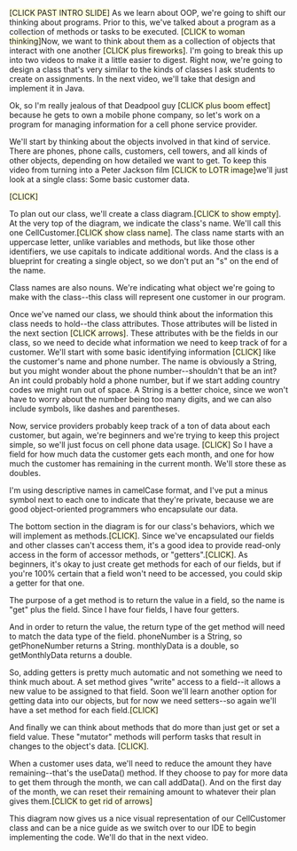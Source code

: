 <span style="background-color: #FFFFE0;">[CLICK PAST INTRO SLIDE]</span> As we learn about OOP, we're going to shift our thinking about programs. Prior to this, we've talked about a program as a collection of methods or tasks to be executed. <span style="background-color: #FFFFE0;">[CLICK to woman thinking]</span>Now, we want to think about them as a collection of objects that interact with one another <span style="background-color: #FFFFE0;">[CLICK plus fireworks]</span>. I'm going to break this up into two videos to make it a little easier to digest. Right now, we're going to design a class that's very similar to the kinds of classes I ask students to create on assignments. In the next video, we'll take that design and implement it in Java.

Ok, so I'm really jealous of that Deadpool guy <span style="background-color: #FFFFE0;">[CLICK plus boom effect]</span> because he gets to own a mobile phone company, so let's work on a program for managing information for a cell phone service provider.

We'll start by thinking about the objects involved in that kind of service. There are phones, phone calls, customers, cell towers, and all kinds of other objects, depending on how detailed we want to get. To keep this video from turning into a Peter Jackson film <span style="background-color: #FFFFE0;">[CLICK to LOTR image]</span>we'll just look at a single class: Some basic customer data.

<span style="background-color: #FFFFE0;">[CLICK]</span>

To plan out our class, we'll create a class diagram.<span style="background-color: #FFFFE0;">[CLICK to show empty]</span>. At the very top of the diagram, we indicate the class's name. We'll call this one CellCustomer.<span style="background-color: #FFFFE0;">[CLICK show class name]</span>. The class name starts with an uppercase letter, unlike variables and methods, but like those other identifiers, we use capitals to indicate additional words. And the class is a blueprint for creating a single object, so we don't put an "s" on the end of the name.

Class names are also nouns. We're indicating what object we're going to make with the class--this class will represent one customer in our program.

Once we've named our class, we should think about the information this class needs to hold--the class attributes. Those attributes will be listed in the next section <span style="background-color: #FFFFE0;">[CLICK arrows]</span>. These attributes with be the fields in our class, so we need to decide what information we need to keep track of for a customer. We'll start with some basic identifying information <span style="background-color: #FFFFE0;">[CLICK]</span> like the customer's name and phone number. The name is obviously a String, but you might wonder about the phone number--shouldn't that be an int? An int could probably hold a phone number, but if we start adding country codes we might run out of space. A String is a better choice, since we won't have to worry about the number being too many digits, and we can also include symbols, like dashes and parentheses.

Now, service providers probably keep track of a ton of data about each customer, but again, we're beginners and we're trying to keep this project simple, so we'll just focus on cell phone data usage. <span style="background-color: #FFFFE0;">[CLICK]</span> So I have a field for how much data the customer gets each month, and one for how much the customer has remaining in the current month. We'll store these as doubles.

I'm using descriptive names in camelCase format, and I've put a minus symbol next to each one to indicate that they're private, because we are good object-oriented programmers who encapsulate our data.

The bottom section in the diagram is for our class's behaviors, which we will implement as methods.<span style="background-color: #FFFFE0;">[CLICK]</span>. Since we've encapsulated our fields and other classes can't access them, it's a good idea to provide read-only access in the form of accessor methods, or "getters".<span style="background-color: #FFFFE0;">[CLICK]</span>. As beginners, it's okay to just create get methods for each of our fields, but if you're 100% certain that a field won't need to be accessed, you could skip a getter for that one.

The purpose of a get method is to return the value in a field, so the name is "get" plus the field. Since I have four fields, I have four getters. 

And in order to return the value, the return type of the get method will need to match the data type of the field. phoneNumber is a String, so getPhoneNumber returns a String. monthlyData is a double, so getMonthlyData returns a double.

So, adding getters is pretty much automatic and not something we need to think much about. A set method gives "write" access to a field--it allows a new value to be assigned to that field. Soon we'll learn another option for getting data into our objects, but for now we need setters--so again we'll have a set method for each field.<span style="background-color: #FFFFE0;">[CLICK]</span>

And finally we can think about methods that do more than just get or set a field value. These "mutator" methods will perform tasks that result in changes to the object's data. <span style="background-color: #FFFFE0;">[CLICK]</span>. 

When a customer uses data, we'll need to reduce the amount they have remaining--that's the useData() method. If they choose to pay for more data to get them through the month, we can call addData(). And on the first day of the month, we can reset their remaining amount to whatever their plan gives them.<span style="background-color: #FFFFE0;">[CLICK to get rid of arrows]</span>

This diagram now gives us a nice visual representation of our CellCustomer class and can be a nice guide as we switch over to our IDE to begin implementing the code. We'll do that in the next video.